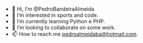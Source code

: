 - 👋 Hi, I’m @PedroBandeiraAlmeida
- 👀 I’m interested in sports and code.
- 🌱 I’m currently learning Python e PHP.
- 💞️ I’m looking to collaborate on some work.
- 📫 How to reach me pedroalmeidaba@hotmail.com.
